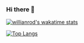 ### Hi there 👋

[![willianrod's wakatime stats](https://github-readme-stats.vercel.app/api/wakatime?username=bjc1102)](https://github.com/anuraghazra/github-readme-stats)

[![Top Langs](https://github-readme-stats.vercel.app/api/top-langs/?username=bjc1102&layout=compact)](https://github.com/anuraghazra/github-readme-stats)
  <!--START_SECTION:waka-->
  <!--END_SECTION:waka-->
